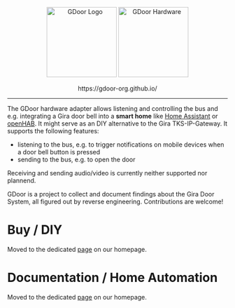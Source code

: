 <p align="center">
<img src="https://gdoor-org.github.io/assets/images/logo/logo.svg" alt="GDoor Logo" height=160>
<img src="https://gdoor-org.github.io/assets/images/hw3.1/thumb-DSC_1441.jpg" alt="GDoor Hardware" height=160>
</p>
<p align="center">
  https://gdoor-org.github.io/
</p>

_________________

The GDoor hardware adapter allows listening and controlling the bus and e.g. integrating a Gira door bell into a <b>smart home</b> like [Home Assistant](https://gdoor-org.github.io/documentation/homeassistant.html) or [openHAB](https://gdoor-org.github.io/documentation/openhab.html). It might serve as an DIY alternative to the Gira TKS-IP-Gateway. It supports the following features:

- listening to the bus, e.g. to trigger notifications on mobile devices when a door bell button is pressed
- sending to the bus, e.g. to open the door

Receiving and sending audio/video is currently neither supported nor plannend.

GDoor is a project to collect and document findings about the Gira Door System, all figured out by reverse engineering.
Contributions are welcome!

# Buy / DIY
Moved to the dedicated [page](https://gdoor-org.github.io/buy.html) on our homepage.

# Documentation / Home Automation
Moved to the dedicated [page](https://gdoor-org.github.io/documentation/getting-started.html) on our homepage.